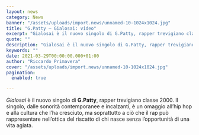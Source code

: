 ```yaml
---
layout: news
category: News
banner: "/assets/uploads/import.news/unnamed-10-1024x1024.jpg"
title: "G.Patty – Gialosai: video"
excerpt: "Gialosai è il nuovo singolo di G.Patty, rapper trevigiano classe 2000. Il singolo, dalle sonorità contemporanee e incalzanti, è un omaggio all’hip hop e alla cultura che l’ha cresciuto, ma soprattutto a ciò che il rap può rappresentare nell’ottica del riscatto di chi nasce senza l’opportunità di una vita agiata"
quote: ""
description: "Gialosai è il nuovo singolo di G.Patty, rapper trevigiano classe 2000. Il singolo, dalle sonorità contemporanee e incalzanti, è un omaggio all’hip hop e alla cultura che l’ha cresciuto, ma soprattutto a ciò che il rap può rappresentare nell’ottica del riscatto di chi nasce senza l’opportunità di una vita agiata"
keywords: ""
date: 2021-03-29T00:00:00.000+01:00
author: "Riccardo Primavera"
cover: "/assets/uploads/import.news/unnamed-10-1024x1024.jpg"
pagination:
  enabled: true

---
```


_Gialosai_ è il nuovo singolo di **G.Patty**, rapper trevigiano classe 2000\. Il singolo, dalle sonorità contemporanee e incalzanti, è un omaggio all’hip hop e alla cultura che l’ha cresciuto, ma soprattutto a ciò che il rap può rappresentare nell’ottica del riscatto di chi nasce senza l’opportunità di una vita agiata.